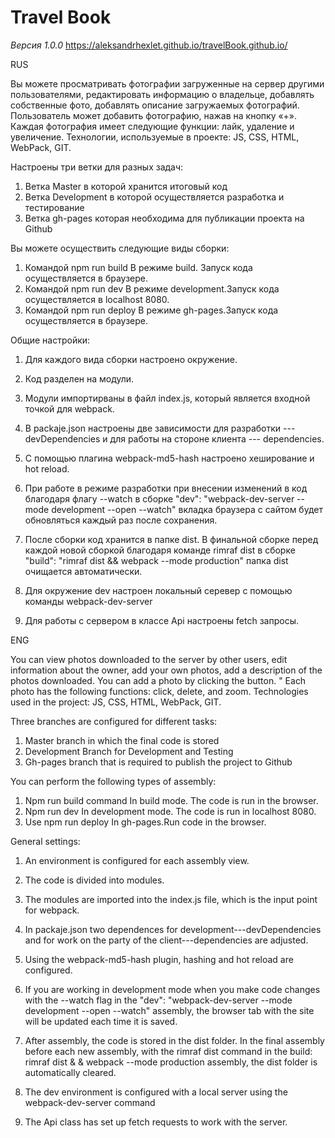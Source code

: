 # Travel Book

_Версия 1.0.0_
https://aleksandrhexlet.github.io/travelBook.github.io/

RUS

Вы можете просматривать фотографии загруженные на сервер другими пользователями, редактировать информацию о владельце, добавлять собственные фото, добавлять описание загружаемых фотографий. Пользователь может добавить фотографию, нажав на кнопку «+». Каждая фотография имеет следующие функции: лайк, удаление и увеличение. Технологии, используемые в проекте: JS, CSS, HTML, WebPack, GIT.

Настроены три ветки для разных задач:

1. Ветка Master в которой хранится итоговый код
2. Ветка Development в которой осуществляется разработка и тестирование
3. Ветка gh-pages которая необходима для публикации проекта на Github

Вы можете осуществить следующие виды сборки:

1. Командой npm run build В режиме build. Запуск кода осуществляется в браузере.
2. Командой npm run dev В режиме development.Запуск кода осуществляется в localhost 8080.
3. Командой npm run deploy В режиме gh-pages.Запуск кода осуществляется в браузере.

Общие настройки:

1. Для каждого вида сборки настроено окружение.
2. Код разделен на модули.
3. Модули импортирваны в файл index.js, который является входной точкой для webpack.
4. В packaje.json настроены две зависимости для разработки --- devDependencies и для работы на стороне клиента --- dependencies.
5. С помощью плагина webpack-md5-hash настроено хеширование и hot reload.
6. При работе в режиме разработки при внесении изменений в код благодаря флагу --watch в сборке "dev": "webpack-dev-server --mode development --open --watch" вкладка браузера с сайтом будет обновляться каждый раз после сохранения.
7. После сборки код хранится в папке dist. В финальной сборке перед каждой новой сборкой благодаря команде rimraf dist в сборке "build": "rimraf dist && webpack --mode production" папка dist очищается автоматически.

8. Для окружение dev настроен локальный серевер с помощью команды webpack-dev-server
9. Для работы с сервером в классе Api настроены fetch запросы.

ENG

You can view photos downloaded to the server by other users, edit information about the owner, add your own photos, add a description of the photos downloaded. You can add a photo by clicking the button. " Each photo has the following functions: click, delete, and zoom. Technologies used in the project: JS, CSS, HTML, WebPack, GIT.

Three branches are configured for different tasks:

1. Master branch in which the final code is stored
2. Development Branch for Development and Testing
3. Gh-pages branch that is required to publish the project to Github

You can perform the following types of assembly:

1. Npm run build command In build mode. The code is run in the browser.
2. Npm run dev In development mode. The code is run in localhost 8080.
3. Use npm run deploy In gh-pages.Run code in the browser.

General settings:

1. An environment is configured for each assembly view.
2. The code is divided into modules.
3. The modules are imported into the index.js file, which is the input point for webpack.
4. In packaje.json two dependences for development---devDependencies and for work on the party of the client---dependencies are adjusted.
5. Using the webpack-md5-hash plugin, hashing and hot reload are configured.
6. If you are working in development mode when you make code changes with the --watch flag in the "dev": "webpack-dev-server --mode development --open --watch" assembly, the browser tab with the site will be updated each time it is saved.
7. After assembly, the code is stored in the dist folder. In the final assembly before each new assembly, with the rimraf dist command in the build: rimraf dist & & webpack --mode production assembly, the dist folder is automatically cleared.

8. The dev environment is configured with a local server using the webpack-dev-server command
9. The Api class has set up fetch requests to work with the server.